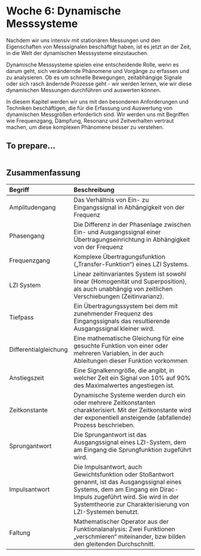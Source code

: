 # Woche 6: Dynamische Messsysteme

Nachdem wir uns intensiv mit stationären Messungen und den Eigenschaften von Messsignalen beschäftigt haben, ist es jetzt an der Zeit, in die Welt der dynamischen Messsysteme einzutauchen.

Dynamische Messsysteme spielen eine entscheidende Rolle, wenn es darum geht, sich verändernde Phänomene und Vorgänge zu erfassen und zu analysieren. Ob es um schnelle Bewegungen, zeitabhängige Signale oder sich rasch ändernde Prozesse geht - wir werden lernen, wie wir diese dynamischen Messungen durchführen und auswerten können.

In diesem Kapitel werden wir uns mit den besonderen Anforderungen und Techniken beschäftigen, die für die Erfassung und Auswertung von dynamischen Messgrößen erforderlich sind. Wir werden uns mit Begriffen wie Frequenzgang, Dämpfung, Resonanz und Zeitverhalten vertraut machen, um diese komplexen Phänomene besser zu verstehen.

## To prepare...
```{tableofcontents}
```

## Zusammenfassung

| Begriff | Beschreibung |
|:--------------------|:----------------------------------------|
|Amplitudengang|Das Verhältnis von Ein- zu Eingangssignal in Abhängigkeit von der Frequenz|
|Phasengang|Die Differenz in der Phasenlage zwischen Ein- und Ausgangssignal einer Übertragungseinrichtung in Abhängigkeit von der Frequenz|
|Frequenzgang|Komplexe Übertragungsfunktion („Transfer-Funktion“) eines LZI Systems.|
|LZI System|Linear zeitinvariantes System ist sowohl linear (Homogenität und Superposition), als auch unabhängig von zeitlichen Verschiebungen (Zeitinvarianz). |
|Tiefpass|Ein Übertragungssystem bei dem mit zunehmender Frequenz des Eingangssignals das resultierende Ausgangssignal kleiner wird.|
| Differentialgleichung|Eine mathematische Gleichung für eine gesuchte Funktion von einer oder mehreren Variablen, in der auch Ableitungen dieser Funktion vorkommen|
|Anstiegszeit|Eine Signalkenngröße, die angibt, in welcher Zeit ein Signal von 10% auf 90% des Maximalwertes angestiegen ist.|
|Zeitkonstante|Dynamische Systeme werden durch ein oder mehrere Zeitkonstanten charakterisiert. Mit der Zeitkonstante wird der exponentiell ansteigende (abfallende) Prozess beschrieben. |
|Sprungantwort|Die Sprungantwort ist das Ausgangssignal eines LZI-System, dem am Eingang die Sprungfunktion zugeführt wird.|
|Impulsantwort|Die Impulsantwort, auch Gewichtsfunktion oder Stoßantwort genannt, ist das Ausgangssignal eines Systems, dem am Eingang ein Dirac-Impuls zugeführt wird. Sie wird in der Systemtheorie zur Charakterisierung von LZI-Systemen benutzt.|
|Faltung|Mathematischer Operator aus der Funktionalanalysis: Zwei Funktionen „verschmieren“ miteinander, bzw bilden den gleitenden Durchschnitt.|